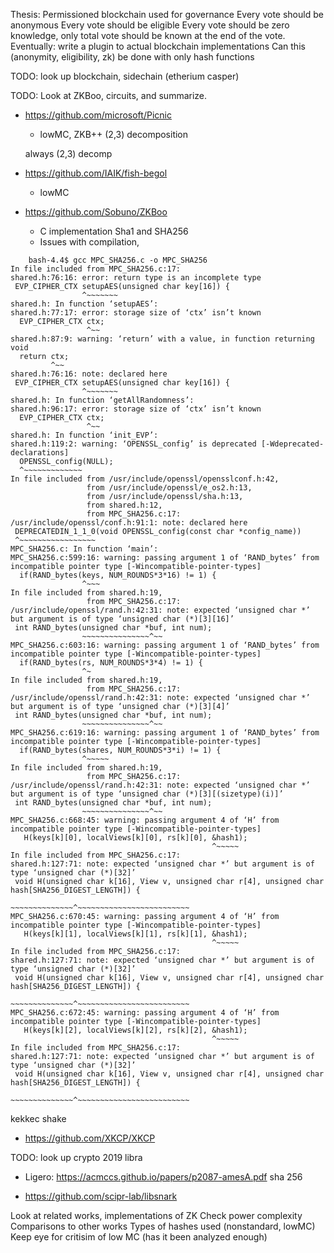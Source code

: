 Thesis: Permissioned blockchain used for governance
Every vote should be anonymous
Every vote should be eligible
Every vote should be zero knowledge, only total vote should be known at the end of the vote. 
Eventually: write a plugin to actual blockchain implementations
Can this (anonymity, eligibility, zk) be done with only hash functions


TODO: look up blockchain, sidechain (etherium casper)

TODO: Look at ZKBoo, circuits, and summarize.

- https://github.com/microsoft/Picnic
 
  - lowMC, ZKB++ (2,3) decomposition
  
  always (2,3) decomp
  
- https://github.com/IAIK/fish-begol
  
  - lowMC
    
- https://github.com/Sobuno/ZKBoo

  - C implementation Sha1 and SHA256
  - Issues with compilation, 

```
    bash-4.4$ gcc MPC_SHA256.c -o MPC_SHA256
In file included from MPC_SHA256.c:17:
shared.h:76:16: error: return type is an incomplete type
 EVP_CIPHER_CTX setupAES(unsigned char key[16]) {
                ^~~~~~~~
shared.h: In function ‘setupAES’:
shared.h:77:17: error: storage size of ‘ctx’ isn’t known
  EVP_CIPHER_CTX ctx;
                 ^~~
shared.h:87:9: warning: ‘return’ with a value, in function returning void
  return ctx;
         ^~~
shared.h:76:16: note: declared here
 EVP_CIPHER_CTX setupAES(unsigned char key[16]) {
                ^~~~~~~~
shared.h: In function ‘getAllRandomness’:
shared.h:96:17: error: storage size of ‘ctx’ isn’t known
  EVP_CIPHER_CTX ctx;
                 ^~~
shared.h: In function ‘init_EVP’:
shared.h:119:2: warning: ‘OPENSSL_config’ is deprecated [-Wdeprecated-declarations]
  OPENSSL_config(NULL);
  ^~~~~~~~~~~~~~
In file included from /usr/include/openssl/opensslconf.h:42,
                 from /usr/include/openssl/e_os2.h:13,
                 from /usr/include/openssl/sha.h:13,
                 from shared.h:12,
                 from MPC_SHA256.c:17:
/usr/include/openssl/conf.h:91:1: note: declared here
 DEPRECATEDIN_1_1_0(void OPENSSL_config(const char *config_name))
 ^~~~~~~~~~~~~~~~~~
MPC_SHA256.c: In function ‘main’:
MPC_SHA256.c:599:16: warning: passing argument 1 of ‘RAND_bytes’ from incompatible pointer type [-Wincompatible-pointer-types]
  if(RAND_bytes(keys, NUM_ROUNDS*3*16) != 1) {
                ^~~~
In file included from shared.h:19,
                 from MPC_SHA256.c:17:
/usr/include/openssl/rand.h:42:31: note: expected ‘unsigned char *’ but argument is of type ‘unsigned char (*)[3][16]’
 int RAND_bytes(unsigned char *buf, int num);
                ~~~~~~~~~~~~~~~^~~
MPC_SHA256.c:603:16: warning: passing argument 1 of ‘RAND_bytes’ from incompatible pointer type [-Wincompatible-pointer-types]
  if(RAND_bytes(rs, NUM_ROUNDS*3*4) != 1) {
                ^~
In file included from shared.h:19,
                 from MPC_SHA256.c:17:
/usr/include/openssl/rand.h:42:31: note: expected ‘unsigned char *’ but argument is of type ‘unsigned char (*)[3][4]’
 int RAND_bytes(unsigned char *buf, int num);
                ~~~~~~~~~~~~~~~^~~
MPC_SHA256.c:619:16: warning: passing argument 1 of ‘RAND_bytes’ from incompatible pointer type [-Wincompatible-pointer-types]
  if(RAND_bytes(shares, NUM_ROUNDS*3*i) != 1) {
                ^~~~~~
In file included from shared.h:19,
                 from MPC_SHA256.c:17:
/usr/include/openssl/rand.h:42:31: note: expected ‘unsigned char *’ but argument is of type ‘unsigned char (*)[3][(sizetype)(i)]’
 int RAND_bytes(unsigned char *buf, int num);
                ~~~~~~~~~~~~~~~^~~
MPC_SHA256.c:668:45: warning: passing argument 4 of ‘H’ from incompatible pointer type [-Wincompatible-pointer-types]
   H(keys[k][0], localViews[k][0], rs[k][0], &hash1);
                                             ^~~~~~
In file included from MPC_SHA256.c:17:
shared.h:127:71: note: expected ‘unsigned char *’ but argument is of type ‘unsigned char (*)[32]’
 void H(unsigned char k[16], View v, unsigned char r[4], unsigned char hash[SHA256_DIGEST_LENGTH]) {
                                                         ~~~~~~~~~~~~~~^~~~~~~~~~~~~~~~~~~~~~~~~~
MPC_SHA256.c:670:45: warning: passing argument 4 of ‘H’ from incompatible pointer type [-Wincompatible-pointer-types]
   H(keys[k][1], localViews[k][1], rs[k][1], &hash1);
                                             ^~~~~~
In file included from MPC_SHA256.c:17:
shared.h:127:71: note: expected ‘unsigned char *’ but argument is of type ‘unsigned char (*)[32]’
 void H(unsigned char k[16], View v, unsigned char r[4], unsigned char hash[SHA256_DIGEST_LENGTH]) {
                                                         ~~~~~~~~~~~~~~^~~~~~~~~~~~~~~~~~~~~~~~~~
MPC_SHA256.c:672:45: warning: passing argument 4 of ‘H’ from incompatible pointer type [-Wincompatible-pointer-types]
   H(keys[k][2], localViews[k][2], rs[k][2], &hash1);
                                             ^~~~~~
In file included from MPC_SHA256.c:17:
shared.h:127:71: note: expected ‘unsigned char *’ but argument is of type ‘unsigned char (*)[32]’
 void H(unsigned char k[16], View v, unsigned char r[4], unsigned char hash[SHA256_DIGEST_LENGTH]) {
                                                         ~~~~~~~~~~~~~~^~~~~~~~~~~~~~~~~~~~~~~~~~
```

kekkec shake

- https://github.com/XKCP/XKCP



TODO: look up crypto 2019 libra


- Ligero: https://acmccs.github.io/papers/p2087-amesA.pdf
    sha 256

- https://github.com/scipr-lab/libsnark

Look at related works, implementations of ZK
Check power complexity
Comparisons to other works
Types of hashes used (nonstandard, lowMC)
Keep eye for critisim of low MC (has it been analyzed enough)

